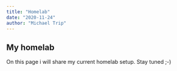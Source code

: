 ```yaml
---
title: "Homelab"
date: "2020-11-24"
author: "Michael Trip"
---
```


## My homelab

On this page i will share my current homelab setup. Stay tuned ;-)